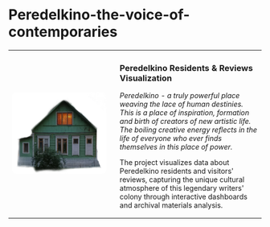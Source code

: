 # Peredelkino-the-voice-of-contemporaries
<table>
  <tr>
    <td width="40%">
      <img src="Обложка.png" alt="Peredelkino" width="100%" style="border-radius:8px"/>
    </td>
    <td width="60%" style="padding-left:20px">
      <h3>Peredelkino Residents & Reviews Visualization</h3>
      <p><em>Peredelkino - a truly powerful place weaving the lace of human destinies. This is a place of inspiration, formation and birth of creators of new artistic life. The boiling creative energy reflects in the life of everyone who ever finds themselves in this place of power.</em></p>
      <p>The project visualizes data about Peredelkino residents and visitors' reviews, capturing the unique cultural atmosphere of this legendary writers' colony through interactive dashboards and archival materials analysis.</p>
    </td>
  </tr>
</table>
